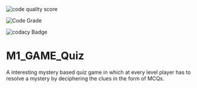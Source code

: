 

![code quality score](https://api.codiga.io/project/29998/score/svg)

![Code Grade](https://api.codiga.io/project/29998/status/svg)

![codacy Badge](https://app.codacy.com/project/badge/Grade/dd7d4527b09b442ab51b7b52f7577c87)


# M1_GAME_Quiz
A interesting mystery based quiz game in which at every level player has to resolve a mystery by deciphering the clues in the form of MCQs.

